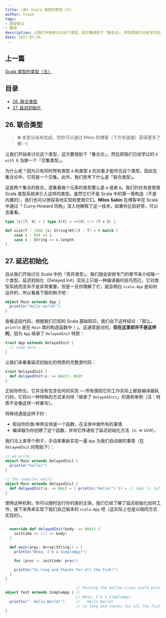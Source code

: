 ```yaml
---
title: <译> Scala 类型的类型（六）
author: Yison
tags:
- 类型相关
- 翻译
description: 让我们开始来讨论这个类型，这次要借助下「集合论」，然后把我们已经学过的 A with B 当做一个「交集类型」。
date: 2017-07-26
---
```


## 上一篇

[Scala 类型的类型（五）](http://scala.cool/2017/07/scala-types-of-types-part-5/)

## 目录

- [26. 联合类型](#26-联合类型)
- [27. 延迟初始化](#27-延迟初始化)

## 26. 联合类型

> ❌ 本部分尚未完成，但你可以通过 Miles 的博客（下方有链接）获得更多了解 :-)

让我们开始来讨论这个类型，这次要借助下「集合论」，然后把我们已经学过的 `A with B` 当做一个「交集类型」。

为什么呢？因为只有同时带有类型 `A` 和类型 `B` 的对象才能符合这个类型，因此在集合论中，它将是一个交集。此外，我们思考下什么是「联合类型」。

这是两个集合的联合，逐集看每个元素的类型要么是 `A` 或者 `B`。我们的任务是使用 Scala 类型系统来引入这样的类型。虽然它们不是 Scala 中的第一等构造（不是内置的），我们也可以很容易地实现和使用它们。**Miles Sabin** 在博客中在 Scala 中通过「 Curry-Howard 同构」深入地解释了这一技术，如果你比较好奇，可以去看看。

```scala
type |∨|[T, U] = { type λ[X] = ¬¬[X] <:< (T ∨ U) }

def size[T : (Int |∨| String)#λ](t : T) = t match {
    case i : Int => i
    case s : String => s.length
}
```

## 27. 延迟初始化

自从我们开始讨论 Scala 中的「奇异类型」，我们就会安排专门的章节来介绍每一个类型。延迟初始化（Delayed Init）实际上只是一种编译器的技巧而已，它对类型系统而言并不是非常重要。但是一旦你理解了它，就会明白 `scala.App` 是如何运作的，所以看看下面的例子吧：

```scala
object Main extends App {
  println("Hello world!")
}
```

查看这段代码，根据我们已知的 Scala 基础知识，我们会下这样结论：「那么，`println` 是在 `Main` 类的构造函数中！」。这通常是对的，**但在这里却并不是这样的**，因为 `App` 继承了 `DelayedInit` 特质：

```scala
trait App extends DelayedInit {
  // code here ...
}
```

让我们来看看延迟初始化的特质的完整源代码：

```scala
trait DelayedInit {
  def delayedInit(x: => Unit): Unit
}
```

正如你所见，它并没有包含任何的实现 — 所有围绕它的工作实际上都是编译器执行的，它将以一种特殊的方式来对待「继承了 `DelayedInit`」的类和单例（注：特质不会像这样一样重写）。

特殊待遇是这样子的：
- 假设你的类/单例主体是一个函数，在主体中做所有的事情
- 编译器为你创建了这个函数，并将它传递给了延迟初始化方法（x: => Unit），

我们马上来举个例子，手动来重新实现一遍 `App` 为我们自动做的事情（在 `delayedInit` 的帮助下）：

```scala
// we write:
object Main extends DelayedInit {
  println("hello!")
}

// the compiler emits:
object Main extends DelayedInit {
  def delayedInit(x: => Unit = { println("Hello!") }) = // impl is left for us to fill in
}
```

使用这种机制，你可以随时运行你的类的主体。我们已经了解了延迟初始化如何工作，接下来再来实现下我们自己版本的 `scala.App` 吧（这实际上也是以相同方式实现的）。

```scala

  override def delayedInit(body: => Unit) {
    initCode += (() => body)
  }

  def main(args: Array[String]) = {
    println("Whoa, I'm a SimpleApp!")

    for (proc <- initCode) proc()

    println("So long and thanks for all the fish!")
  }
}

                                // Running the bellow class would print print:
object Test extends SimpleApp { //
                                // Whoa, I'm a SimpleApp!
  println("  Hello World!")     //   Hello World!
                                // So long and thanks for all the fish!
}
```